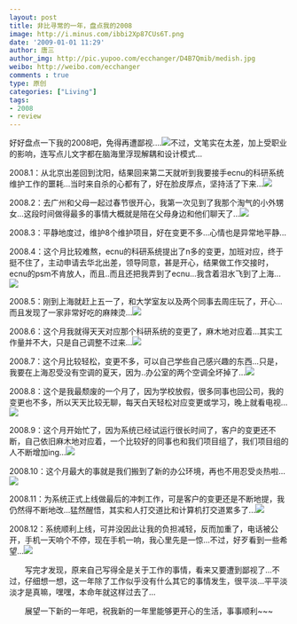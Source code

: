 ```yaml
---
layout: post
title: 非比寻常的一年，盘点我的2008
image: http://i.minus.com/ibbi2Xp87CUs6T.png
date: '2009-01-01 11:29'
author: 唐三
author_img: http://pic.yupoo.com/ecchanger/D4B7Qmib/medish.jpg
weibo: http://weibo.com/ecchanger
comments : true
type: 原创
categories: ["Living"]
tags:
- 2008
- review
---
```


<!-- <img  style="border:none;box-shadow:none;webkit-box-shadow:none;display:inline-table;" src="{{ site.url }}/images/posts/code-guava/title.jpg"/> -->
<!-- <img src="http://i.minus.com/i5w0neQsfxxIG.jpeg"/> -->
好好盘点一下我的2008吧，免得再遭鄙视....<img  style="border:none;box-shadow:none;webkit-box-shadow:none;display:inline-table;" src="http://xnimg.cn/img/emoticons/emot-15.gif"/>不过，文笔实在太差，加上受职业的影响，连写点儿文字都在脑海里浮现解耦和设计模式...

2008.1：从北京出差回到沈阳，结果回来第二天就听到我要接手ecnu的科研系统维护工作的噩耗...当时来自杀的心都有了，好在脸皮厚点，坚持活了下来...<img  style="border:none;box-shadow:none;webkit-box-shadow:none;display:inline-table;" src="http://xnimg.cn/img/emoticons/emot-18.gif"/>

2008.2：去广州和父母一起过春节很开心，我第一次见到了我那个淘气的小外甥女...这段时间做得最多的事情大概就是陪在父母身边和他们聊天了...<img  style="border:none;box-shadow:none;webkit-box-shadow:none;display:inline-table;" src="http://xnimg.cn/img/emoticons/emot-33.gif"/>

2008.3：平静地度过，维护8个维护项目，好在变更不多...心情也是异常地平静...

2008.4：这个月比较难熬，ecnu的科研系统提出了n多的变更，加班对应，终于挺不住了，主动申请去华北出差，领导同意，甚是开心，结果做工作交接时，ecnu的psm不肯放人，而且..而且还把我弄到了ecnu...我含着泪水飞到了上海...<img  style="border:none;box-shadow:none;webkit-box-shadow:none;display:inline-table;" src="http://xnimg.cn/img/emoticons/emot-05.gif"/>

2008.5：刚到上海就赶上五一了，和大学室友以及两个同事去周庄玩了，开心...而且发现了一家非常好吃的麻辣烫...<img  style="border:none;box-shadow:none;webkit-box-shadow:none;display:inline-table;" src="http://xnimg.cn/img/emoticons/emot-21.gif"/>

2008.6：这个月我就得天天对应那个科研系统的变更了，麻木地对应着...其实工作量并不大，只是自己调整不过来...<img  style="border:none;box-shadow:none;webkit-box-shadow:none;display:inline-table;" src="http://xnimg.cn/img/emoticons/emot-02.gif"/>

2008.7：这个月比较轻松，变更不多，可以自己学些自己感兴趣的东西...只是，我要在上海忍受没有空调的夏天，因为..办公室的两个空调全坏掉了...<img  style="border:none;box-shadow:none;webkit-box-shadow:none;display:inline-table;" src="http://xnimg.cn/img/emoticons/emot-22.gif"/>

2008.8：这个是我最颓废的一个月了，因为学校放假，很多同事也回公司，我的变更也不多，所以天天比较无聊，每天白天轻松对应变更或学习，晚上就看电视...<img  style="border:none;box-shadow:none;webkit-box-shadow:none;display:inline-table;" src="http://xnimg.cn/img/emoticons/emot-10.gif"/>

2008.9：这个月开始忙了，因为系统已经试运行很长时间了，客户的变更还不断，自己依旧麻木地对应着，一个比较好的同事也和我们项目组了，我们项目组的人不断增加ing...<img  style="border:none;box-shadow:none;webkit-box-shadow:none;display:inline-table;" src="http://xnimg.cn/img/emoticons/emot-31.gif"/>

2008.10：这个月最大的事就是我们搬到了新的办公环境，再也不用忍受炎热啦...<img  style="border:none;box-shadow:none;webkit-box-shadow:none;display:inline-table;" src="http://xnimg.cn/img/emoticons/emot-44.gif"/>

2008.11：为系统正式上线做最后的冲刺工作，可是客户的变更还是不断地提，我仍然得不断地改...猛然醒悟，其实和人打交道比和计算机打交道累多了...<img  style="border:none;box-shadow:none;webkit-box-shadow:none;display:inline-table;" src="http://xnimg.cn/img/emoticons/emot-23.gif"/>

2008.12：系统顺利上线，可并没因此让我的负担减轻，反而加重了，电话被公开，手机一天响个不停，现在手机一响，我心里先是一惊...不过，好歹看到一些希望...<img  style="border:none;box-shadow:none;webkit-box-shadow:none;display:inline-table;" src="http://xnimg.cn/img/emoticons/emot-08.gif"/>

　　写完才发现，原来自己写得全是关于工作的事情，看来又要遭到鄙视了...不过，仔细想一想，这一年除了工作似乎没有什么其它的事情发生，很平淡...平平淡淡才是真嘛，嘿嘿，本命年就这样过去了...

　　展望一下新的一年吧，祝我新的一年里能够更开心的生活，事事顺利~~~
